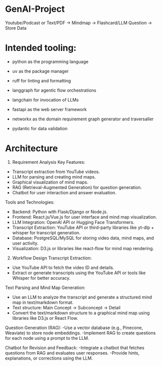 # GenAI-Project

Youtube/Podcast or Text/PDF -> Mindmap -> Flashcard/LLM Question -> Store Data

# Intended tooling:
- python as the programming language
- uv as the package manager
- ruff for linting and formatting

- langgraph for agentic flow orchestrations
- langchain for invocation of LLMs
- fastapi as the web server framework
- networkx as the domain requirement graph generator and traversaller
- pydantic for data validation


# Architecture
1. Requirement Analysis
Key Features:
- Transcript extraction from YouTube videos.
- LLM for parsing and creating mind maps.
- Graphical visualization of mind maps.
- RAG (Retrieval-Augmented Generation) for question generation.
- Chatbot for user interaction and answer evaluation.

Tools and Technologies:
- Backend: Python with Flask/Django or Node.js.
- Frontend: React.js/Vue.js for user interface and mind map visualization.
- LLM Integration: OpenAI API or Hugging Face Transformers.
- Transcript Extraction: YouTube API or third-party libraries like yt-dlp + whisper for transcript generation.
- Database: PostgreSQL/MySQL for storing video data, mind maps, and user activity.
- Visualization: D3.js or libraries like react-flow for mind map rendering.


2. Workflow Design
Transcript Extraction:
- Use YouTube API to fetch the video ID and details.
- Extract or generate transcripts using the YouTube API or tools like Whisper for better accuracy.

Text Parsing and Mind Map Generation:
- Use an LLM to analyze the transcript and generate a structured mind map in text/markdown format.
- Text structure: Main Concept -> Subconcept -> Detail
- Convert the text/markdown structure to a graphical mind map using libraries like D3.js or React Flow.

Question Generation (RAG):
-Use a vector database (e.g., Pinecone, Weaviate) to store node embeddings.
-Implement RAG to create questions for each node using a prompt to the LLM.

Chatbot for Revision and Feedback:
-Integrate a chatbot that fetches questions from RAG and evaluates user responses.
-Provide hints, explanations, or corrections using the LLM.
